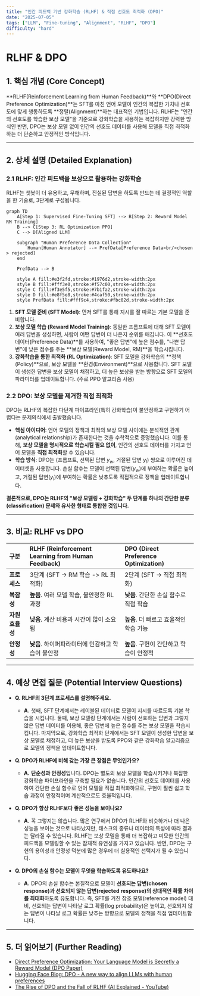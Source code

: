 ```yaml
---
title: "인간 피드백 기반 강화학습 (RLHF) & 직접 선호도 최적화 (DPO)"
date: "2025-07-05"
tags: ["LLM", "Fine-tuning", "Alignment", "RLHF", "DPO"]
difficulty: "hard"
---
```


# RLHF & DPO

## 1. 핵심 개념 (Core Concept)

**RLHF(Reinforcement Learning from Human Feedback)**와 **DPO(Direct Preference Optimization)**는 SFT를 마친 언어 모델이 인간의 복잡한 가치나 선호도에 맞게 행동하도록 **정렬(Alignment)**하는 대표적인 기법입니다. RLHF는 "인간의 선호도를 학습한 보상 모델"을 기준으로 강화학습을 사용하는 복잡하지만 강력한 방식인 반면, DPO는 보상 모델 없이 인간의 선호도 데이터를 사용해 모델을 직접 최적화하는 더 단순하고 안정적인 방식입니다.

---

## 2. 상세 설명 (Detailed Explanation)

### 2.1 RLHF: 인간 피드백을 보상으로 활용하는 강화학습

RLHF는 챗봇이 더 유용하고, 무해하며, 진실된 답변을 하도록 만드는 데 결정적인 역할을 한 기술로, 3단계로 구성됩니다.

```mermaid
graph TD
    A[Step 1: Supervised Fine-Tuning SFT] --> B[Step 2: Reward Model RM Training]
    B --> C[Step 3: RL Optimization PPO]
    C --> D[Aligned LLM]

    subgraph "Human Preference Data Collection"
        Human[Human Annotator] --> PrefData[Preference Data<br/>chosen > rejected]
    end
    
    PrefData --> B

    style A fill:#e3f2fd,stroke:#1976d2,stroke-width:2px
    style B fill:#fff3e0,stroke:#f57c00,stroke-width:2px
    style C fill:#f3e5f5,stroke:#7b1fa2,stroke-width:2px
    style D fill:#e8f5e8,stroke:#4caf50,stroke-width:2px
    style PrefData fill:#fff9c4,stroke:#fbc02d,stroke-width:2px
```

1.  **SFT 모델 준비 (SFT Model)**: 먼저 SFT를 통해 지시를 잘 따르는 기본 모델을 준비합니다.
2.  **보상 모델 학습 (Reward Model Training)**: 동일한 프롬프트에 대해 SFT 모델이 여러 답변을 생성하면, 사람이 어떤 답변이 더 나은지 순위를 매깁니다. 이 **선호도 데이터(Preference Data)**를 사용하여, "좋은 답변"에 높은 점수를, "나쁜 답변"에 낮은 점수를 주는 **보상 모델(Reward Model, RM)**을 학습시킵니다.
3.  **강화학습을 통한 최적화 (RL Optimization)**: SFT 모델을 강화학습의 **정책(Policy)**으로, 보상 모델을 **환경(Environment)**으로 사용합니다. SFT 모델이 생성한 답변을 보상 모델이 채점하고, 더 높은 보상을 받는 방향으로 SFT 모델의 파라미터를 업데이트합니다. (주로 PPO 알고리즘 사용)

### 2.2 DPO: 보상 모델을 제거한 직접 최적화

DPO는 RLHF의 복잡한 다단계 파이프라인(특히 강화학습)이 불안정하고 구현하기 어렵다는 문제의식에서 출발했습니다.

*   **핵심 아이디어**: 언어 모델의 정책과 최적의 보상 모델 사이에는 분석적인 관계(analytical relationship)가 존재한다는 것을 수학적으로 증명했습니다. 이를 통해, **보상 모델을 명시적으로 학습시킬 필요 없이**, 인간의 선호도 데이터를 가지고 언어 모델을 **직접 최적화**할 수 있습니다.
*   **학습 방식**: DPO는 (프롬프트, 선택된 답변 $y_w$, 거절된 답변 $y_l$) 쌍으로 이루어진 데이터셋을 사용합니다. 손실 함수는 모델이 선택된 답변($y_w$)에 부여하는 확률은 높이고, 거절된 답변($y_l$)에 부여하는 확률은 낮추도록 직접적으로 정책을 업데이트합니다.

**결론적으로, DPO는 RLHF의 "보상 모델링 + 강화학습" 두 단계를 하나의 간단한 분류(classification) 문제와 유사한 형태로 통합한 것입니다.**

---

## 3. 비교: RLHF vs DPO

| 구분 | RLHF (Reinforcement Learning from Human Feedback) | DPO (Direct Preference Optimization) |
| :--- | :--- | :--- |
| **프로세스** | 3단계 (SFT -> RM 학습 -> RL 최적화) | 2단계 (SFT -> 직접 최적화) |
| **복잡성** | **높음**. 여러 모델 학습, 불안정한 RL 과정 | **낮음**. 간단한 손실 함수로 직접 학습 |
| **자원 효율성** | **낮음**. 계산 비용과 시간이 많이 소요됨 | **높음**. 더 빠르고 효율적인 학습 가능 |
| **안정성** | **낮음**. 하이퍼파라미터에 민감하고 학습이 불안정 | **높음**. 구현이 간단하고 학습이 안정적 |

---

## 4. 예상 면접 질문 (Potential Interview Questions)

*   **Q. RLHF의 3단계 프로세스를 설명해주세요.**
    *   **A.** 첫째, SFT 단계에서는 레이블된 데이터로 모델이 지시를 따르도록 기본 학습을 시킵니다. 둘째, 보상 모델링 단계에서는 사람이 선호하는 답변과 그렇지 않은 답변 데이터를 이용해, 좋은 답변에 높은 점수를 주는 보상 모델을 학습시킵니다. 마지막으로, 강화학습 최적화 단계에서는 SFT 모델이 생성한 답변을 보상 모델로 채점하고, 더 높은 보상을 받도록 PPO와 같은 강화학습 알고리즘으로 모델의 정책을 업데이트합니다.

*   **Q. DPO가 RLHF에 비해 갖는 가장 큰 장점은 무엇인가요?**
    *   **A.** **단순성과 안정성**입니다. DPO는 별도의 보상 모델을 학습시키거나 복잡한 강화학습 파이프라인을 구축할 필요가 없습니다. 인간의 선호도 데이터를 사용하여 간단한 손실 함수로 언어 모델을 직접 최적화하므로, 구현이 훨씬 쉽고 학습 과정이 안정적이며 계산적으로도 효율적입니다.

*   **Q. DPO가 항상 RLHF보다 좋은 성능을 보이나요?**
    *   **A.** 꼭 그렇지는 않습니다. 많은 연구에서 DPO가 RLHF와 비슷하거나 더 나은 성능을 보이는 것으로 나타났지만, 태스크의 종류나 데이터의 특성에 따라 결과는 달라질 수 있습니다. RLHF는 보상 모델을 통해 더 복잡하고 미묘한 인간의 피드백을 모델링할 수 있는 잠재적 유연성을 가지고 있습니다. 반면, DPO는 구현의 용이성과 안정성 덕분에 많은 경우에 더 실용적인 선택지가 될 수 있습니다.

*   **Q. DPO의 손실 함수는 모델이 무엇을 학습하도록 유도하나요?**
    *   **A.** DPO의 손실 함수는 본질적으로 모델이 **선호되는 답변(chosen response)과 선호되지 않는 답변(rejected response)의 상대적인 확률 차이를 최대화**하도록 유도합니다. 즉, SFT를 거친 참조 모델(reference model) 대비, 선호되는 답변이 나타날 로그 확률(log probability)은 높이고, 선호되지 않는 답변이 나타날 로그 확률은 낮추는 방향으로 모델의 정책을 직접 업데이트합니다.

---

## 5. 더 읽어보기 (Further Reading)

*   [Direct Preference Optimization: Your Language Model is Secretly a Reward Model (DPO Paper)](https://arxiv.org/abs/2305.18290)
*   [Hugging Face Blog: DPO - A new way to align LLMs with human preferences](https://huggingface.co/blog/dpo-trl)
*   [The Rise of DPO and the Fall of RLHF (AI Explained - YouTube)](https://www.youtube.com/watch?v=35hG5fG_d3E)